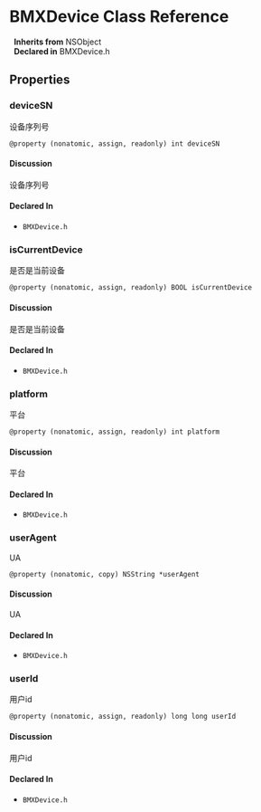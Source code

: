 # BMXDevice Class Reference

&nbsp;&nbsp;**Inherits from** NSObject  
&nbsp;&nbsp;**Declared in** BMXDevice.h  

## Properties

<a name="//api/name/deviceSN" title="deviceSN"></a>
### deviceSN

设备序列号

`@property (nonatomic, assign, readonly) int deviceSN`

#### Discussion
设备序列号

#### Declared In
* `BMXDevice.h`

<a name="//api/name/isCurrentDevice" title="isCurrentDevice"></a>
### isCurrentDevice

是否是当前设备

`@property (nonatomic, assign, readonly) BOOL isCurrentDevice`

#### Discussion
是否是当前设备

#### Declared In
* `BMXDevice.h`

<a name="//api/name/platform" title="platform"></a>
### platform

平台

`@property (nonatomic, assign, readonly) int platform`

#### Discussion
平台

#### Declared In
* `BMXDevice.h`

<a name="//api/name/userAgent" title="userAgent"></a>
### userAgent

UA

`@property (nonatomic, copy) NSString *userAgent`

#### Discussion
UA

#### Declared In
* `BMXDevice.h`

<a name="//api/name/userId" title="userId"></a>
### userId

用户id

`@property (nonatomic, assign, readonly) long long userId`

#### Discussion
用户id

#### Declared In
* `BMXDevice.h`

